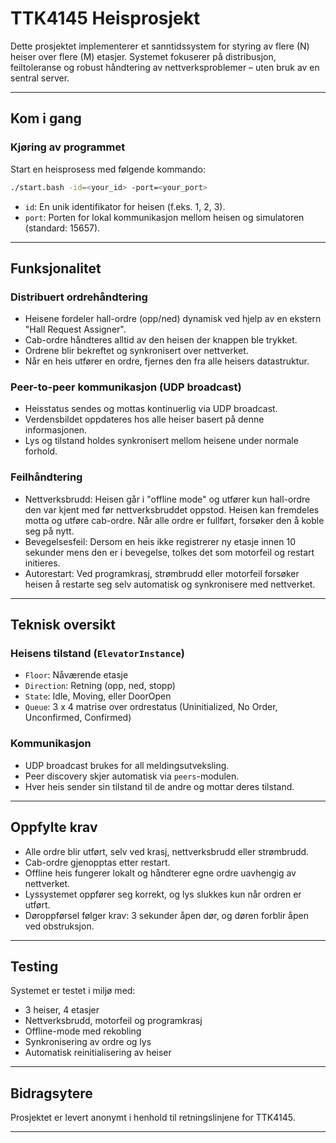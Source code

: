 # TTK4145 Heisprosjekt

Dette prosjektet implementerer et sanntidssystem for styring av flere (N) heiser over flere (M) etasjer. Systemet fokuserer på distribusjon, feiltoleranse og robust håndtering av nettverksproblemer – uten bruk av en sentral server.

---

## Kom i gang

### Kjøring av programmet

Start en heisprosess med følgende kommando:

```bash
./start.bash -id=<your_id> -port=<your_port>
```

- `id`: En unik identifikator for heisen (f.eks. 1, 2, 3).
- `port`: Porten for lokal kommunikasjon mellom heisen og simulatoren (standard: 15657).

---

## Funksjonalitet

### Distribuert ordrehåndtering

- Heisene fordeler hall-ordre (opp/ned) dynamisk ved hjelp av en ekstern "Hall Request Assigner".
- Cab-ordre håndteres alltid av den heisen der knappen ble trykket.
- Ordrene blir bekreftet og synkronisert over nettverket.
- Når en heis utfører en ordre, fjernes den fra alle heisers datastruktur.

### Peer-to-peer kommunikasjon (UDP broadcast)

- Heisstatus sendes og mottas kontinuerlig via UDP broadcast.
- Verdensbildet oppdateres hos alle heiser basert på denne informasjonen.
- Lys og tilstand holdes synkronisert mellom heisene under normale forhold.

### Feilhåndtering

- Nettverksbrudd: Heisen går i "offline mode" og utfører kun hall-ordre den var kjent med før nettverksbruddet oppstod. Heisen kan fremdeles motta og utføre cab-ordre. Når alle ordre er fullført, forsøker den å koble seg på nytt.
- Bevegelsesfeil: Dersom en heis ikke registrerer ny etasje innen 10 sekunder mens den er i bevegelse, tolkes det som motorfeil og restart initieres.
- Autorestart: Ved programkrasj, strømbrudd eller motorfeil forsøker heisen å restarte seg selv automatisk og synkronisere med nettverket.

---

## Teknisk oversikt

### Heisens tilstand (`ElevatorInstance`)

- `Floor`: Nåværende etasje
- `Direction`: Retning (opp, ned, stopp)
- `State`: Idle, Moving, eller DoorOpen
- `Queue`: 3 x 4 matrise over ordrestatus (Uninitialized, No Order, Unconfirmed, Confirmed)

### Kommunikasjon

- UDP broadcast brukes for all meldingsutveksling.
- Peer discovery skjer automatisk via `peers`-modulen.
- Hver heis sender sin tilstand til de andre og mottar deres tilstand.

---

## Oppfylte krav

- Alle ordre blir utført, selv ved krasj, nettverksbrudd eller strømbrudd.
- Cab-ordre gjenopptas etter restart.
- Offline heis fungerer lokalt og håndterer egne ordre uavhengig av nettverket.
- Lyssystemet oppfører seg korrekt, og lys slukkes kun når ordren er utført.
- Døroppførsel følger krav: 3 sekunder åpen dør, og døren forblir åpen ved obstruksjon.

---

## Testing

Systemet er testet i miljø med:

- 3 heiser, 4 etasjer
- Nettverksbrudd, motorfeil og programkrasj
- Offline-mode med rekobling
- Synkronisering av ordre og lys
- Automatisk reinitialisering av heiser

---

## Bidragsytere

Prosjektet er levert anonymt i henhold til retningslinjene for TTK4145.

---